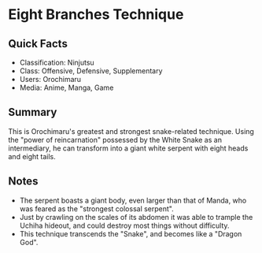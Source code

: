 # Eight Branches Technique

## Quick Facts
- Classification: Ninjutsu
- Class: Offensive, Defensive, Supplementary
- Users: Orochimaru
- Media: Anime, Manga, Game

## Summary
This is Orochimaru's greatest and strongest snake-related technique. Using the "power of reincarnation" possessed by the White Snake as an intermediary, he can transform into a giant white serpent with eight heads and eight tails.

## Notes
- The serpent boasts a giant body, even larger than that of Manda, who was feared as the "strongest colossal serpent".
- Just by crawling on the scales of its abdomen it was able to trample the Uchiha hideout, and could destroy most things without difficulty.
- This technique transcends the "Snake", and becomes like a "Dragon God".
